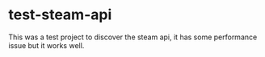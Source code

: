 # test-steam-api

This was a test project to discover the steam api, it has some performance issue but it works well.
